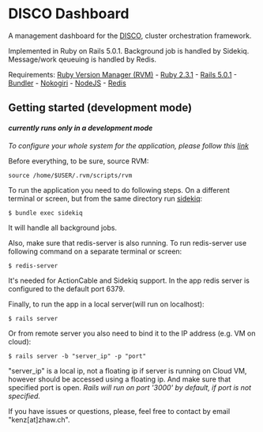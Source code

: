# DISCO Dashboard

A management dashboard for the [DISCO](https://github.com/icclab/disco), cluster orchestration framework.

Implemented in Ruby on Rails 5.0.1.
Background job is handled by Sidekiq.
Message/work qeueuing is handled by Redis. 

Requirements:
     [Ruby Version Manager (RVM)](https://rvm.io/)
    - [Ruby 2.3.1](https://www.ruby-lang.org/en/documentation/)
    - [Rails 5.0.1](http://rubyonrails.org/)
    - [Bundler](http://bundler.io/)
    - [Nokogiri](http://www.nokogiri.org/) 
    - [NodeJS](https://nodejs.org/en/)
    - [Redis](https://redis.io/)

## Getting started (development mode)
#### *currently runs only in a development mode*


*To configure your whole system for the application, please follow this [link](setup_guide.md)*

Before everything, to be sure, source RVM:
```
source /home/$USER/.rvm/scripts/rvm
```

To run the application you need to do following steps.
On a different terminal or screen, but from the same directory run [sidekiq](https://github.com/mperham/sidekiq):
```
$ bundle exec sidekiq
```
It will handle all background jobs.

Also, make sure that redis-server is also running. To run redis-server use following command on a separate terminal or screen:
```
$ redis-server
```
It's needed for ActionCable and Sidekiq support. In the app redis server is configured to the default port 6379.

Finally, to run the app in a local server(will run on localhost):
```
$ rails server
```
Or from remote server you also need to bind it to the IP address (e.g. VM on cloud):
```
$ rails server -b "server_ip" -p "port"
```
"server_ip" is a local ip, not a floating ip if server is running on Cloud VM, however should be accessed using a floating ip. And make sure that specified port is open. 
*Rails will run on port '3000' by default, if port is not specified.*


If you have issues or questions, please, feel free to contact by email "kenz[at]zhaw.ch".
